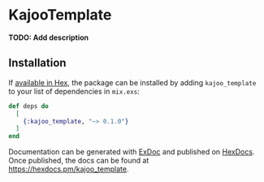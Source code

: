 # KajooTemplate

**TODO: Add description**

## Installation

If [available in Hex](https://hex.pm/docs/publish), the package can be installed
by adding `kajoo_template` to your list of dependencies in `mix.exs`:

```elixir
def deps do
  [
    {:kajoo_template, "~> 0.1.0"}
  ]
end
```

Documentation can be generated with [ExDoc](https://github.com/elixir-lang/ex_doc)
and published on [HexDocs](https://hexdocs.pm). Once published, the docs can
be found at <https://hexdocs.pm/kajoo_template>.

